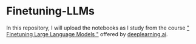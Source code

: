 # Finetuning-LLMs
In this repository, I will upload the notebooks as I study from the course [" Finetuning Large Language Models "](https://www.deeplearning.ai/short-courses/finetuning-large-language-models/) offered by [deeplearning.ai](https://www.deeplearning.ai).
